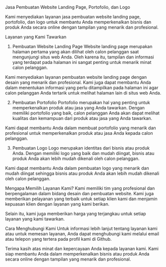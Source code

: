 Jasa Pembuatan Website Landing Page, Portofolio, dan Logo

Kami menyediakan layanan jasa pembuatan website landing page, portofolio, dan logo untuk membantu Anda memperkenalkan bisnis dan produk Anda secara online dengan tampilan yang menarik dan profesional.

Layanan yang Kami Tawarkan

1. Pembuatan Website Landing Page
Website landing page merupakan halaman pertama yang akan dilihat oleh calon pelanggan saat mengunjungi situs web Anda. Oleh karena itu, tampilan dan informasi yang terdapat pada halaman ini sangat penting untuk menarik minat calon pelanggan.

Kami menyediakan layanan pembuatan website landing page dengan desain yang menarik dan profesional. Kami juga dapat membantu Anda dalam menentukan informasi yang perlu ditampilkan pada halaman ini agar calon pelanggan Anda tertarik untuk melihat halaman lain di situs web Anda.

2. Pembuatan Portofolio
Portofolio merupakan hal yang penting untuk memperkenalkan produk atau jasa yang Anda tawarkan. Dengan memiliki portofolio yang baik, calon pelanggan Anda akan dapat melihat kualitas dan kemampuan dari produk atau jasa yang Anda tawarkan.

Kami dapat membantu Anda dalam membuat portofolio yang menarik dan profesional untuk memperkenalkan produk atau jasa Anda kepada calon pelanggan.

3. Pembuatan Logo
Logo merupakan identitas dari bisnis atau produk Anda. Dengan memiliki logo yang baik dan mudah diingat, bisnis atau produk Anda akan lebih mudah dikenali oleh calon pelanggan.

Kami dapat membantu Anda dalam pembuatan logo yang menarik dan mudah diingat sehingga bisnis atau produk Anda akan lebih mudah dikenali oleh calon pelanggan.

Mengapa Memilih Layanan Kami?
Kami memiliki tim yang profesional dan berpengalaman dalam bidang desain dan pembuatan website. Kami juga memberikan pelayanan yang terbaik untuk setiap klien kami dan menjamin kepuasan klien dengan layanan yang kami berikan.

Selain itu, kami juga memberikan harga yang terjangkau untuk setiap layanan yang kami tawarkan.

Cara Menghubungi Kami
Untuk informasi lebih lanjut tentang layanan kami atau untuk memesan layanan, Anda dapat menghubungi kami melalui email atau telepon yang tertera pada profil kami di Github.

Terima kasih atas minat dan kepercayaan Anda kepada layanan kami. Kami siap membantu Anda dalam memperkenalkan bisnis atau produk Anda secara online dengan tampilan yang menarik dan profesional.